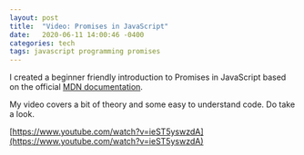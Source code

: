 ```yaml
---
layout: post
title:  "Video: Promises in JavaScript"
date:   2020-06-11 14:00:46 -0400
categories: tech
tags: javascript programming promises
---
```


I created a beginner friendly introduction to Promises in JavaScript based on the official [MDN documentation](https://developer.mozilla.org/en-US/docs/Web/JavaScript/Reference/Global_Objects/Promise).

My video covers a bit of theory and some easy to understand code. Do take a look.


[https://www.youtube.com/watch?v=ieST5yswzdA](https://www.youtube.com/watch?v=ieST5yswzdA)
